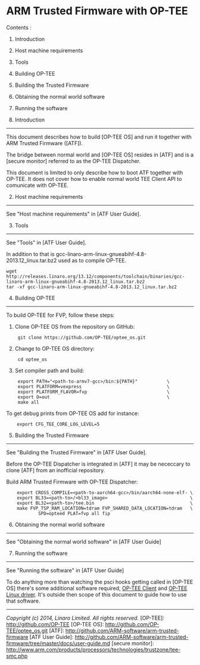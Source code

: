 ARM Trusted Firmware with OP-TEE
================================

Contents :

1.  Introduction
2.  Host machine requirements
3.  Tools
4.  Building OP-TEE
5.  Building the Trusted Firmware
6.  Obtaining the normal world software
7.  Running the software

1.  Introduction
----------------
This document describes how to build [OP-TEE OS] and run it together with
ARM Trusted Firmware ([ATF]).

The bridge between normal world and [OP-TEE OS] resides in [ATF] and is a
[secure monitor] referred to as the OP-TEE Dispatcher.

This document is limited to only describe how to boot ATF together with
OP-TEE. It does not cover how to enable normal world TEE Client API to
comunicate with OP-TEE.

2.  Host machine requirements
-----------------------------
See "Host machine requirements" in [ATF User Guide].

3.  Tools
---------
See "Tools" in [ATF User Guide].

In addition to that is gcc-linaro-arm-linux-gnueabihf-4.8-2013.12_linux.tar.bz2
used as to compile OP-TEE.

	wget http://releases.linaro.org/13.12/components/toolchain/binaries/gcc-linaro-arm-linux-gnueabihf-4.8-2013.12_linux.tar.bz2
	tar -xf gcc-linaro-arm-linux-gnueabihf-4.8-2013.12_linux.tar.bz2


4.  Building OP-TEE
-------------------

To build OP-TEE for FVP, follow these steps:

1. Clone OP-TEE OS from the repository on GitHub:

        git clone https://github.com/OP-TEE/optee_os.git

2. Change to OP-TEE OS directory:

        cd optee_os

3. Set compiler path and build:

        export PATH="<path-to-armv7-gcc>/bin:${PATH}"           \
        export PLATFORM=vexpress                                \
        export PLATFORM_FLAVOR=fvp                              \
        export O=out                                            \
        make all

To get debug prints from OP-TEE OS add for instance:

        export CFG_TEE_CORE_LOG_LEVEL=5

5.  Building the Trusted Firmware
---------------------------------
See "Building the Trusted Firmware" in [ATF User Guide].

Before the OP-TEE Dispatcher is integrated in [ATF] it may be
nececcary to clone [ATF] from an inofficial repository.

Build ARM Trusted Firmware with OP-TEE Dispatcher:

        export CROSS_COMPILE=<path-to-aarch64-gcc>/bin/aarch64-none-elf- \
        export BL33=<path-to>/<bl33_image>                               \
        export BL32=<path-to>/tee.bin                                    \
        make FVP_TSP_RAM_LOCATION=tdram FVP_SHARED_DATA_LOCATION=tdram   \
                SPD=opteed PLAT=fvp all fip

	
6.  Obtaining the normal world software
---------------------------------------
See "Obtaining the normal world software" in [ATF User Guide]

7.  Running the software
------------------------
See "Running the software" in [ATF User Guide]

To do anything more than watching the psci hooks getting called in [OP-TEE OS]
there's some additional software required,
[OP-TEE Client](https://github.com/OP-TEE/optee_client.git) and
[OP-TEE Linux driver](https://github.com/OP-TEE/optee_linuxdriver.git).
It's outside then scope of this document to guide how to use that software.

- - - - - - - - - - - - - - - - - - - - - - - - - -

_Copyright (c) 2014, Linaro Limited. All rights reserved._
[OP-TEE]:               http://github.com/OP-TEE
[OP-TEE OS]:            http://github.com/OP-TEE/optee_os.git
[ATF]:                  http://github.com/ARM-software/arm-trusted-firmware
[ATF User Guide]:       http://github.com/ARM-software/arm-trusted-firmware/tree/master/docs/user-guide.md
[secure monitor]:       http://www.arm.com/products/processors/technologies/trustzone/tee-smc.php

